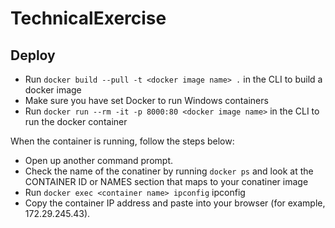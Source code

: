 # TechnicalExercise



## Deploy
- Run `docker build --pull -t <docker image name> .` in the CLI to build a docker image
- Make sure you have set Docker to run Windows containers
- Run `docker run --rm -it -p 8000:80 <docker image name>` in the CLI to run the docker container

When the container is running, follow the steps below:
  - Open up another command prompt.
  - Check the name of the conatiner by running `docker ps` and look at the CONTAINER ID or NAMES section that maps to your conatiner image
  - Run `docker exec <container name> ipconfig` ipconfig
  - Copy the container IP address and paste into your browser (for example, 172.29.245.43).

